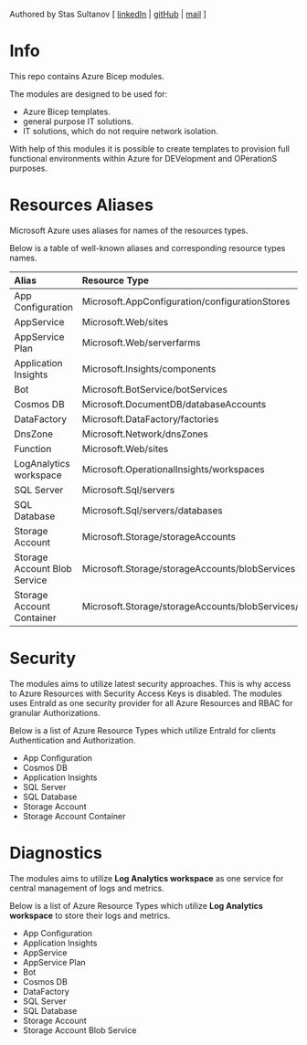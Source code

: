 Authored by Stas Sultanov [ [linkedIn](https://www.linkedin.com/in/stas-sultanov) | [gitHub](https://github.com/stas-sultanov) | [mail](mailto:stas.sultanov@outlook.com) ]

# Info

This repo contains Azure Bicep modules.

The modules are designed to be used for:
- Azure Bicep templates.
- general purpose IT solutions.
- IT solutions, which do not require network isolation.

With help of this modules it is possible to create templates to provision full functional environments within Azure for DEVelopment and OPerationS purposes.

# Resources Aliases

Microsoft Azure uses aliases for names of the resources types.

Below is a table of well-known aliases and corresponding resource types names.

Alias | Resource Type
:-----|:-------------
App Configuration | Microsoft.AppConfiguration/configurationStores
AppService | Microsoft.Web/sites
AppService Plan | Microsoft.Web/serverfarms
Application Insights | Microsoft.Insights/components
Bot | Microsoft.BotService/botServices
Cosmos DB | Microsoft.DocumentDB/databaseAccounts
DataFactory | Microsoft.DataFactory/factories
DnsZone | Microsoft.Network/dnsZones
Function | Microsoft.Web/sites
LogAnalytics workspace | Microsoft.OperationalInsights/workspaces
SQL Server | Microsoft.Sql/servers
SQL Database | Microsoft.Sql/servers/databases
Storage Account | Microsoft.Storage/storageAccounts
Storage Account Blob Service | Microsoft.Storage/storageAccounts/blobServices
Storage Account Container | Microsoft.Storage/storageAccounts/blobServices/containers

# Security

The modules aims to utilize latest security approaches.
This is why access to Azure Resources with Security Access Keys is disabled.
The modules uses EntraId as one security provider for all Azure Resources and RBAC for granular Authorizations.

Below is a list of Azure Resource Types which utilize EntraId for clients Authentication and Authorization.

- App Configuration
- Cosmos DB
- Application Insights
- SQL Server
- SQL Database
- Storage Account
- Storage Account Container

# Diagnostics

The modules aims to utilize **Log Analytics workspace** as one service for central management of logs and metrics.

Below is a list of Azure Resource Types which utilize **Log Analytics workspace** to store their logs and metrics.

- App Configuration
- Application Insights
- AppService
- AppService Plan
- Bot
- Cosmos DB
- DataFactory
- SQL Server
- SQL Database
- Storage Account
- Storage Account Blob Service
